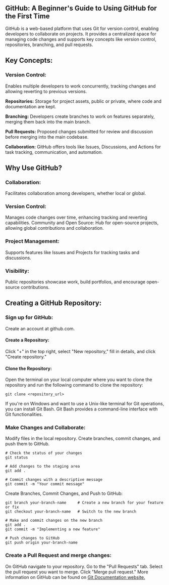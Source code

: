 ## GitHub: A Beginner's Guide to Using GitHub for the First Time

GitHub is a web-based platform that uses Git for version control, enabling developers to collaborate on projects. It provides a centralized space for managing code changes and supports key concepts like version control, repositories, branching, and pull requests.

## Key Concepts:

### Version Control: 
Enables multiple developers to work concurrently, tracking changes and allowing reverting to previous versions.

**Repositories:** Storage for project assets, public or private, where code and documentation are kept.

**Branching:** Developers create branches to work on features separately, merging them back into the main branch.

**Pull Requests:** Proposed changes submitted for review and discussion before merging into the main codebase.

**Collaboration:** GitHub offers tools like Issues, Discussions, and Actions for task tracking, communication, and automation.

## Why Use GitHub?

### Collaboration: 
Facilitates collaboration among developers, whether local or global.
### Version Control: 
Manages code changes over time, enhancing tracking and reverting capabilities.
Community and Open Source: Hub for open-source projects, allowing global contributions and collaboration.
### Project Management: 
Supports features like Issues and Projects for tracking tasks and discussions.
### Visibility: 
Public repositories showcase work, build portfolios, and encourage open-source contributions.

## Creating a GitHub Repository:

### Sign up for GitHub:

Create an account at github.com.

#### Create a Repository:

Click "+" in the top right, select "New repository," fill in details, and click "Create repository."

#### Clone the Repository:

Open the terminal on your local computer where you want to clone the repository and run the following command to clone the repository:

```
git clone <repository_url>
```
If you're on Windows and want to use a Unix-like terminal for Git operations, you can install Git Bash. Git Bash provides a command-line interface with Git functionalities.

### Make Changes and Collaborate:

Modify files in the local repository.
Create branches, commit changes, and push them to GitHub.

```
# Check the status of your changes
git status

# Add changes to the staging area
git add .

# Commit changes with a descriptive message
git commit -m "Your commit message"
```

Create Branches, Commit Changes, and Push to GitHub:
```
git branch your-branch-name     # Create a new branch for your feature or fix
git checkout your-branch-name   # Switch to the new branch

# Make and commit changes on the new branch
git add .
git commit -m "Implementing a new feature"

# Push changes to GitHub
git push origin your-branch-name
```

### Create a Pull Request and merge changes:

On GitHub navigate to your repository. Go to the "Pull Requests" tab. Select the pull request you want to merge. Click "Merge pull request."
More information on GitHub can be found on [Git Documentation website.](https://git-scm.com/doc)

